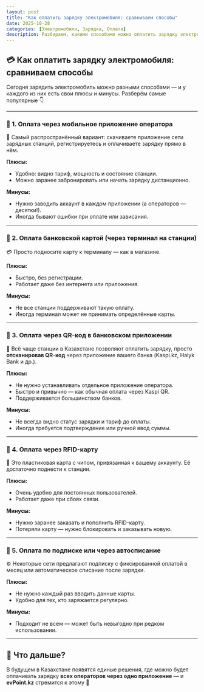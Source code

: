 ```yaml
---
layout: post
title: "Как оплатить зарядку электромобиля: сравниваем способы"
date: 2025-10-28
categories: [Электромобили, Зарядка, Оплата]
description: Разбираем, какими способами можно оплатить зарядку электромобиля в Казахстане, включая оплату через приложения операторов, терминалы, QR и другие.
---
```


## 💳 Как оплатить зарядку электромобиля: сравниваем способы

Сегодня зарядить электромобиль можно разными способами — и у каждого из них есть свои плюсы и минусы. Разберём самые популярные 👇  

---

### 🔹 1. Оплата через мобильное приложение оператора

📱 Самый распространённый вариант: скачиваете приложение сети зарядных станций, регистрируетесь и оплачиваете зарядку прямо в нём.  

**Плюсы:**  
- Удобно: видно тариф, мощность и состояние станции.  
- Можно заранее забронировать или начать зарядку дистанционно.  

**Минусы:**  
- Нужно заводить аккаунт в каждом приложении (а операторов — десятки!).  
- Иногда бывают ошибки при оплате или зависания.  

---

### 🔹 2. Оплата банковской картой (через терминал на станции)

💳 Просто подносите карту к терминалу — как в магазине.  

**Плюсы:**  
- Быстро, без регистрации.  
- Работает даже без интернета или приложения.  

**Минусы:**  
- Не все станции поддерживают такую оплату.  
- Иногда терминал может не принимать определённые карты.  

---

### 🔹 3. Оплата через QR-код в банковском приложении

📲 Всё чаще станции в Казахстане позволяют оплатить зарядку, просто **отсканировав QR-код** через приложение вашего банка (Kaspi.kz, Halyk Bank и др.).  

**Плюсы:**  
- Не нужно устанавливать отдельное приложение оператора.  
- Быстро и привычно — как обычная оплата через Kaspi QR.  
- Поддерживается большинством банков.  

**Минусы:**  
- Не всегда видно статус зарядки и тариф до оплаты.  
- Иногда требуется подтверждение или ручной ввод суммы.  

---

### 🔹 4. Оплата через RFID-карту

🔐 Это пластиковая карта с чипом, привязанная к вашему аккаунту. Её достаточно поднести к станции.  

**Плюсы:**  
- Очень удобно для постоянных пользователей.  
- Работает даже при сбоях связи.  

**Минусы:**  
- Нужно заранее заказать и пополнить RFID-карту.  
- Потеряли карту — нужно блокировать и заказывать новую.  

---

### 🔹 5. Оплата по подписке или через автосписание

⚙️ Некоторые сети предлагают подписку с фиксированной оплатой в месяц или автоматическое списание после зарядки.  

**Плюсы:**  
- Не нужно каждый раз вводить данные карты.  
- Удобно для тех, кто заряжается регулярно.  

**Минусы:**  
- Подходит не всем — может быть невыгодно при редком использовании.  

---

## 🚗 Что дальше?

В будущем в Казахстане появятся единые решения, где можно будет оплачивать зарядку **всех операторов через одно приложение** — и **evPoint.kz** стремится к этому 💪
